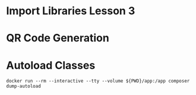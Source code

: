 # Import Libraries Lesson 3


# QR Code Generation

# Autoload Classes
``
docker run --rm --interactive --tty --volume ${PWD}/app:/app composer dump-autoload
``
